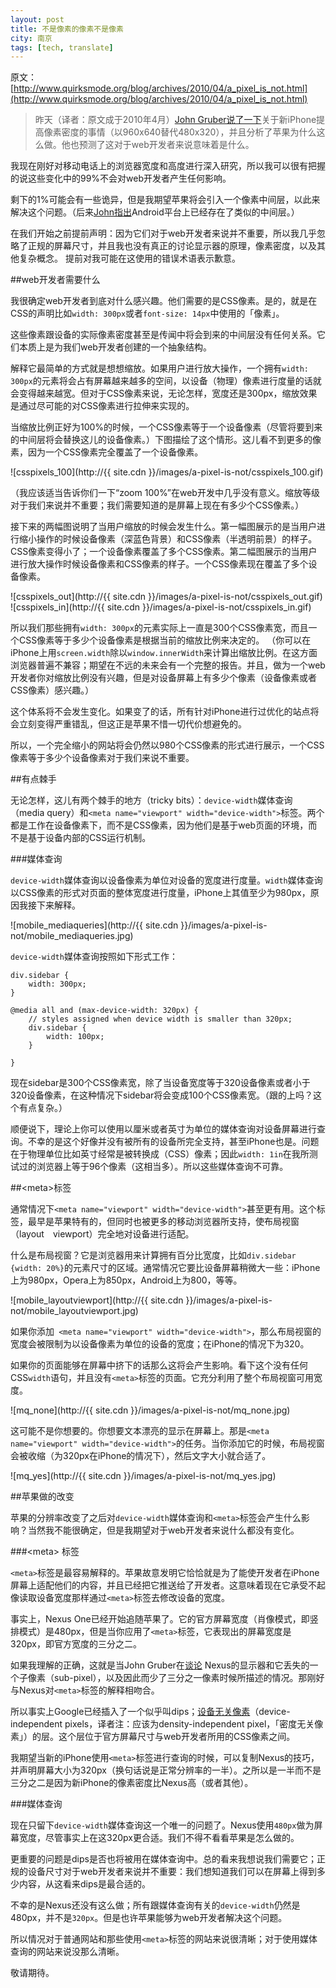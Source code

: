 ```yaml
---
layout: post
title: 不是像素的像素不是像素
city: 南京
tags: [tech, translate]
---
```


原文：[http://www.quirksmode.org/blog/archives/2010/04/a_pixel_is_not.html](http://www.quirksmode.org/blog/archives/2010/04/a_pixel_is_not.html)

> 昨天（译者：原文成于2010年4月）[John Gruber说了一下](http://daringfireball.net/2010/04/why_960_by_640)关于新iPhone提高像素密度的事情（以960x640替代480x320），并且分析了苹果为什么这么做。他也预测了这对于web开发者来说意味着是什么。

我现在刚好对移动电话上的浏览器宽度和高度进行深入研究，所以我可以很有把握的说这些变化中的99%不会对web开发者产生任何影响。

剩下的1%可能会有一些诡异，但是我期望苹果将会引入一个像素中间层，以此来解决这个问题。（后来[John指出](http://daringfireball.net/linked/2010/04/19/android-dips)Android平台上已经存在了类似的中间层。）

在我们开始之前提前声明：因为它们对于web开发者来说并不重要，所以我几乎忽略了正规的屏幕尺寸，并且我也没有真正的讨论显示器的原理，像素密度，以及其他复杂概念。
提前对我可能在这使用的错误术语表示歉意。

##web开发者需要什么

我很确定web开发者到底对什么感兴趣。他们需要的是CSS像素。是的，就是在CSS的声明比如`width: 300px`或者`font-size: 14px`中使用的「像素」。

这些像素跟设备的实际像素密度甚至是传闻中将会到来的中间层没有任何关系。它们本质上是为我们web开发者创建的一个抽象结构。

解释它最简单的方式就是想想缩放。如果用户进行放大操作，一个拥有`width: 300px`的元素将会占有屏幕越来越多的空间，以设备（物理）像素进行度量的话就会变得越来越宽。但对于CSS像素来说，无论怎样，宽度还是300px，缩放效果是通过尽可能的对CSS像素进行拉伸来实现的。

当缩放比例正好为100%的时候，一个CSS像素等于一个设备像素（尽管将要到来的中间层将会替换这儿的设备像素。）下图描绘了这个情形。这儿看不到更多的像素，因为一个CSS像素完全覆盖了一个设备像素。

![csspixels_100](http://{{ site.cdn }}/images/a-pixel-is-not/csspixels_100.gif)

（我应该适当告诉你们一下“zoom 100%”在web开发中几乎没有意义。缩放等级对于我们来说并不重要；我们需要知道的是屏幕上现在有多少个CSS像素。）

接下来的两幅图说明了当用户缩放的时候会发生什么。第一幅图展示的是当用户进行缩小操作的时候设备像素（深蓝色背景）和CSS像素（半透明前景）的样子。CSS像素变得小了；一个设备像素覆盖了多个CSS像素。第二幅图展示的当用户进行放大操作时候设备像素和CSS像素的样子。一个CSS像素现在覆盖了多个设备像素。

![csspixels_out](http://{{ site.cdn }}/images/a-pixel-is-not/csspixels_out.gif)
![csspixels_in](http://{{ site.cdn }}/images/a-pixel-is-not/csspixels_in.gif)

所以我们那些拥有`width: 300px`的元素实际上一直是300个CSS像素宽，而且一个CSS像素等于多少个设备像素是根据当前的缩放比例来决定的。
（你可以在iPhone上用`screen.width`除以`window.innerWidth`来计算出缩放比例。在这方面浏览器普遍不兼容；期望在不远的未来会有一个完整的报告。并且，做为一个web开发者你对缩放比例没有兴趣，但是对设备屏幕上有多少个像素（设备像素或者CSS像素）感兴趣。）

这个体系将不会发生变化。如果变了的话，所有针对iPhone进行过优化的站点将会立刻变得严重错乱，但这正是苹果不惜一切代价想避免的。

所以，一个完全缩小的网站将会仍然以980个CSS像素的形式进行展示，一个CSS像素等于多少个设备像素对于我们来说不重要。

##有点棘手

无论怎样，这儿有两个棘手的地方（tricky bits）：`device-width`媒体查询（media query）和` <meta name="viewport" width="device-width"> `标签。两个都是工作在设备像素下，而不是CSS像素，因为他们是基于web页面的环境，而不是基于设备内部的CSS运行机制。

###媒体查询

`device-width`媒体查询以设备像素为单位对设备的宽度进行度量。`width`媒体查询以CSS像素的形式对页面的整体宽度进行度量，iPhone上其值至少为980px，原因我接下来解释。

![mobile_mediaqueries](http://{{ site.cdn }}/images/a-pixel-is-not/mobile_mediaqueries.jpg)

`device-width`媒体查询按照如下形式工作：

	div.sidebar {
		width: 300px;
	}

	@media all and (max-device-width: 320px) {
		// styles assigned when device width is smaller than 320px;
		div.sidebar {
			width: 100px;
		}

	}

现在sidebar是300个CSS像素宽，除了当设备宽度等于320设备像素或者小于320设备像素，在这种情况下sidebar将会变成100个CSS像素宽。（跟的上吗？这个有点复杂。）

顺便说下，理论上你可以使用以厘米或者英寸为单位的媒体查询对设备屏幕进行查询。不幸的是这个好像并没有被所有的设备所完全支持，甚至iPhone也是。问题在于物理单位比如英寸经常是被转换成（CSS）像素；因此`width: 1in`在我所测试过的浏览器上等于96个像素（这相当多）。所以这些媒体查询不可靠。

##<meta\>标签

通常情况下`<meta name="viewport" width="device-width">`甚至更有用。这个标签，最早是苹果特有的，但同时也被更多的移动浏览器所支持，使布局视窗（layout　viewport）完全地对设备进行适配。

什么是布局视窗？它是浏览器用来计算拥有百分比宽度，比如`div.sidebar {width: 20%}`的元素尺寸的区域。通常情况它要比设备屏幕稍微大一些：iPhone上为980px，Opera上为850px，Android上为800，等等。

![mobile_layoutviewport](http://{{ site.cdn }}/images/a-pixel-is-not/mobile_layoutviewport.jpg)

如果你添加` <meta name="viewport" width="device-width">`，那么布局视窗的宽度会被限制为以设备像素为单位的设备的宽度；在iPhone的情况下为320。

如果你的页面能够在屏幕中挤下的话那么这将会产生影响。看下这个没有任何CSS`width`语句，并且没有`<meta>`标签的页面。它充分利用了整个布局视窗可用宽度。

![mq_none](http://{{ site.cdn }}/images/a-pixel-is-not/mq_none.jpg)

这可能不是你想要的。你想要文本漂亮的显示在屏幕上。那是`<meta name="viewport" width="device-width">`的任务。当你添加它的时候，布局视窗会被收缩（为320px在iPhone的情况下），然后文字大小就合适了。

![mq_yes](http://{{ site.cdn }}/images/a-pixel-is-not/mq_yes.jpg)

##苹果做的改变

苹果的分辨率改变了之后对`device-width`媒体查询和`<meta>`标签会产生什么影响？当然我不能很确定，但是我期望对于web开发者来说什么都没有变化。

###<meta\> 标签

`<meta>`标签是最容易解释的。苹果故意发明它恰恰就是为了能使开发者在iPhone屏幕上适配他们的内容，并且已经把它推送给了开发者。这意味着现在它承受不起像读取设备宽度那样通过`<meta>`标签去修改设备的宽度。

事实上，Nexus One已经开始追随苹果了。它的官方屏幕宽度（肖像模式，即竖排模式）是480px，但是当你应用了`<meta>`标签，它表现出的屏幕宽度是320px，即官方宽度的三分之二。

如果我理解的正确，这就是当John Gruber在[谈论](http://daringfireball.net/linked/2010/04/19/android-dips) Nexus的显示器和它丢失的一个子像素（sub-pixel），以及因此而少了三分之一像素时候所描述的情况。那刚好与Nexus对`<meta>`标签的解释相吻合。

所以事实上Google已经插入了一个似乎叫dips；[设备无关像素](http://developer.android.com/guide/practices/screens_support.html)（device-independent pixels，译者注：应该为density-independent pixel，「密度无关像素」）的层。这个层位于官方屏幕尺寸与web开发者所用的CSS像素之间。

我期望当新的iPhone使用`<meta>`标签进行查询的时候，可以复制Nexus的技巧，并声明屏幕大小为320px（换句话说是正常分辨率的一半）。之所以是一半而不是三分之二是因为新iPhone的像素密度比Nexus高（或者其他）。

###媒体查询

现在只留下`device-width`媒体查询这一个唯一的问题了。Nexus使用`480px`做为屏幕宽度，尽管事实上在这320px更合适。我们不得不看看苹果是怎么做的。

更重要的问题是dips是否也将被用在媒体查询中。总的看来我想说我们需要它；正规的设备尺寸对于web开发者来说并不重要：我们想知道我们可以在屏幕上得到多少内容，从这看来dips是最合适的。

不幸的是Nexus还没有这么做；所有跟媒体查询有关的`device-width`仍然是480px，并不是`320px`。但是也许苹果能够为web开发者解决这个问题。

所以情况对于普通网站和那些使用`<meta>`标签的网站来说很清晰；对于使用媒体查询的网站来说没那么清晰。

敬请期待。
